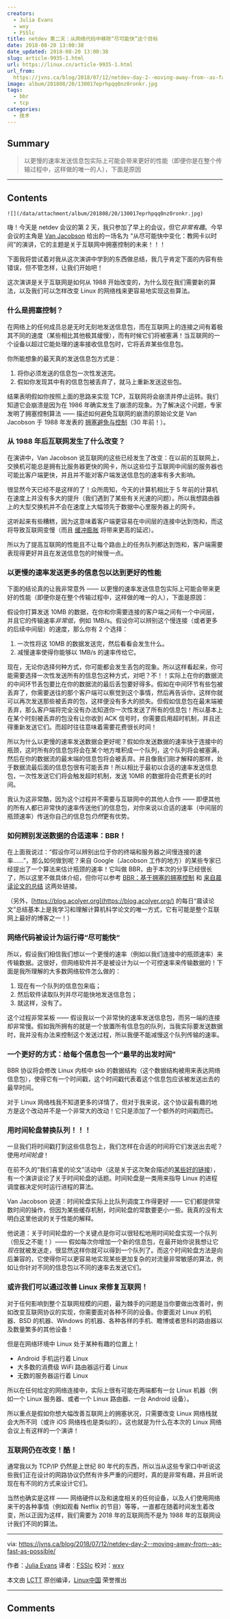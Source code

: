 ```yaml
---
creators:
  - Julia Evans
  - wxy
  - FSSlc
title: netdev 第二天：从网络代码中移除“尽可能快”这个目标
date: 2018-08-20 13:00:38
date_updated: 2018-08-20 13:00:38
slug: article-9935-1.html
url: https://linux.cn/article-9935-1.html
url_from: 
  https://jvns.ca/blog/2018/07/12/netdev-day-2--moving-away-from--as-fast-as-possible/
image: album/201808/20/130017eprhpqq0nz0ronkr.jpg
tags:
  - bbr
  - tcp
categories:
  - 技术
---
```


## Summary

> 以更慢的速率发送信息包实际上可能会带来更好的性能（即便你是在整个传输过程中，这样做的唯一的人），下面是原因

***

<!-- more -->

## Contents

`![](/data/attachment/album/201808/20/130017eprhpqq0nz0ronkr.jpg)`

嗨！今天是 netdev 会议的第 2 天，我只参加了早上的会议，但它*非常有趣*。今早会议的主角是 [Van Jacobson](https://en.wikipedia.org/wiki/Van_Jacobson) 给出的一场名为 “从尽可能快中变化：教网卡以时间”的演讲，它的主题是关于互联网中拥塞控制的未来！！！

下面我将尝试着对我从这次演讲中学到的东西做总结，我几乎肯定下面的内容有些错误，但不管怎样，让我们开始吧！

这次演讲是关于互联网是如何从 1988 开始改变的，为什么现在我们需要新的算法，以及我们可以怎样改变 Linux 的网络栈来更容易地实现这些算法。

### 什么是拥塞控制？

在网络上的任何成员总是无时无刻地发送信息包，而在互联网上的连接之间有着极其不同的速度（某些相比其他极其缓慢），而有时候它们将被塞满！当互联网的一个设备以超过它能处理的速率接收信息包时，它将丢弃某些信息包。

你所能想象的最天真的发送信息包方式是：

1. 将你必须发送的信息包一次性发送完。
2. 假如你发现其中有的信息包被丢弃了，就马上重新发送这些包。

结果表明假如你按照上面的思路来实现 TCP，互联网将会崩溃并停止运转。我们知道它会崩溃是因为在 1986 年确实发生了崩溃的现象。为了解决这个问题，专家发明了拥塞控制算法 —— 描述如何避免互联网的崩溃的原始论文是 Van Jacobson 于 1988 年发表的 [拥塞避免与控制](https://cs162.eecs.berkeley.edu/static/readings/jacobson-congestion.pdf)（30 年前！）。

### 从 1988 年后互联网发生了什么改变？

在演讲中，Van Jacobson 说互联网的这些已经发生了改变：在以前的互联网上，交换机可能总是拥有比服务器更快的网卡，所以这些位于互联网中间层的服务器也可能比客户端更快，并且并不能对客户端发送信息包的速率有多大影响。

很显然今天已经不是这样的了！众所周知，今天的计算机相比于 5 年前的计算机在速度上并没有多大的提升（我们遇到了某些有关光速的问题）。所以我想路由器上的大型交换机并不会在速度上大幅领先于数据中心里服务器上的网卡。

这听起来有些糟糕，因为这意味着客户端更容易在中间层的连接中达到饱和，而这将导致互联网变慢（而且 [缓冲膨胀](https://apenwarr.ca/log/?m=201101#10) 将带来更高的延迟）。

所以为了提高互联网的性能且不让每个路由上的任务队列都达到饱和，客户端需要表现得更好并且在发送信息包的时候慢一点。

### 以更慢的速率发送更多的信息包以达到更好的性能

下面的结论真的让我非常意外 —— 以更慢的速率发送信息包实际上可能会带来更好的性能（即便你是在整个传输过程中，这样做的唯一的人），下面是原因：

假设你打算发送 10MB 的数据，在你和你需要连接的客户端之间有一个中间层，并且它的传输速率*非常低*，例如 1MB/s。假设你可以辨别这个慢连接（或者更多的后续中间层）的速度，那么你有 2 个选择：

1. 一次性将这 10MB 的数据发送完，然后看看会发生什么。
2. 减慢速率使得你能够以 1MB/s 的速率传给它。

现在，无论你选择何种方式，你可能都会发生丢包的现象。所以这样看起来，你可能需要选择一次性发送所有的信息包这种方式，对吧？不！！实际上在你的数据流的中间环节丢包要比在你的数据流的最后丢包要好得多。假如在中间环节有些包被丢弃了，你需要送往的那个客户端可以察觉到这个事情，然后再告诉你，这样你就可以再次发送那些被丢弃的包，这样便没有多大的损失。但假如信息包在最末端被丢弃，那么客户端将完全没有办法知道你一次性发送了所有的信息包！所以基本上在某个时刻被丢弃的包没有让你收到 ACK 信号时，你需要启用超时机制，并且还得重新发送它们。而超时往往意味着需要花费很长时间！

所以为什么以更慢的速率发送数据会更好呢？假如你发送数据的速率快于连接中的瓶颈，这时所有的信息包将会在某个地方堆积成一个队列，这个队列将会被塞满，然后在你的数据流的最末端的信息包将会被丢弃。并且像我们刚才解释的那样，处于数据流最后面的信息包很有可能丢弃！所以相比于最初以合适的速率发送信息包，一次性发送它们将会触发超时机制，发送 10MB 的数据将会花费更长的时间。

我认为这非常酷，因为这个过程并不需要与互联网中的其他人合作 —— 即便其他的所有人都已非常快的速率传送他们的信息包，对你来说以合适的速率（中间层的瓶颈速率）传送你自己的信息包*仍然*更有优势。

### 如何辨别发送数据的合适速率：BBR！

在上面我说过：“假设你可以辨别出位于你的终端和服务器之间慢连接的速率……”，那么如何做到呢？来自 Google（Jacobson 工作的地方）的某些专家已经提出了一个算法来估计瓶颈的速率！它叫做 BBR，由于本次的分享已经很长了，所以这里不做具体介绍，但你可以参考 [BBR：基于拥塞的拥塞控制](https://queue.acm.org/detail.cfm?id=3022184) 和 [来自晨读论文的总结](https://blog.acolyer.org/2017/03/31/bbr-congestion-based-congestion-control/) 这两处链接。

（另外，[https://blog.acolyer.org](https://blog.acolyer.org/) 的每日“晨读论文”总结基本上是我学习和理解计算机科学论文的唯一方式，它有可能是整个互联网上最好的博客之一！）

### 网络代码被设计为运行得“尽可能快“

所以，假设我们相信我们想以一个更慢的速率（例如以我们连接中的瓶颈速率）来传输数据。这很好，但网络软件并不是被设计为以一个可控速率来传输数据的！下面是我所理解的大多数网络软件怎么做的：

1. 现在有一个队列的信息包来临；
2. 然后软件读取队列并尽可能快地发送信息包；
3. 就这样，没有了。

这个过程非常呆板 —— 假设我以一个非常快的速率发送信息包，而另一端的连接却非常慢。假如我所拥有的就是一个放置所有信息包的队列，当我实际要发送数据时，我并没有办法来控制这个发送过程，所以我便不能减慢这个队列传输的速率。

### 一个更好的方式：给每个信息包一个“最早的出发时间”

BBR 协议将会修改 Linux 内核中 skb 的数据结构（这个数据结构被用来表达网络信息包），使得它有一个时间戳，这个时间戳代表着这个信息包应该被发送出去的最早时间。

对于 Linux 网络栈我不知道更多的详情了，但对于我来说，这个协议最有趣的地方是这个改动并不是一个非常大的改动！它只是添加了一个额外的时间戳而已。

### 用时间轮盘替换队列！！！

一旦我们将时间戳打到这些信息包上，我们怎样在合适的时间将它们发送出去呢？使用*时间轮盘*！

在前不久的“我们喜爱的论文”活动中（这是关于这次聚会描述的[某些好的链接](https://www.meetup.com/Papers-We-Love-Montreal/events/235100825/)），有一个演讲谈论了关于时间轮盘的话题。时间轮盘是一类用来指导 Linux 的进程调度器决定何时运行进程的算法。

Van Jacobson 说道：时间轮盘实际上比队列调度工作得更好 —— 它们都提供常数时间的操作，但因为某些缓存机制，时间轮盘的常数要更小一些。我真的没有太明白这里他说的关于性能的解释。

他说道：关于时间轮盘的一个关键点是你可以很轻松地用时间轮盘实现一个队列（但反之不能！）—— 假如每次你增加一个新的信息包，在最开始你说我想让它*现在*就被发送走，很显然这样你就可以得到一个队列了。而这个时间轮盘方法是向后兼容的，它使得你可以更容易地实现某些更加复杂的对流量非常敏感的算法，例如让你针对不同的信息包以不同的速率去发送它们。

### 或许我们可以通过改善 Linux 来修复互联网！

对于任何影响到整个互联网规模的问题，最为棘手的问题是当你要做出改善时，例如改变互联网协议的实现，你需要面对各种不同的设备。你要面对 Linux 的机器、BSD 的机器、Windows 的机器、各种各样的手机、瞻博或者思科的路由器以及数量繁多的其他设备！

但是在网络环境中 Linux 处于某种有趣的位置上！

* Android 手机运行着 Linux
* 大多数的消费级 WiFi 路由器运行着 Linux
* 无数的服务器运行着 Linux

所以在任何给定的网络连接中，实际上很有可能在两端都有一台 Linux 机器（例如一个 Linux 服务器、或者一个 Linux 路由器、一台 Android 设备）。

所以重点是假如你想大幅改善互联网上的拥塞状况，只需要改变 Linux 网络栈就会大所不同（或许 iOS 网络栈也是类似的）。这也就是为什么在本次的 Linux 网络会议上有这样的一个演讲！

### 互联网仍在改变！酷！

通常我以为 TCP/IP 仍然是上世纪 80 年代的东西，所以当从这些专家口中听说这些我们正在设计的网路协议仍然有许多严重的问题时，真的是非常有趣，并且听说现在有不同的方式来设计它们。

当然也确实是这样 —— 网络硬件以及和速度相关的任何设备，以及人们使用网络来干的各种事情（例如观看 Netflix 的节目）等等，一直都在随着时间发生着改变，所以正因为这样，我们需要为 2018 年的互联网而不是为 1988 年的互联网设计我们不同的算法。

---

via: <https://jvns.ca/blog/2018/07/12/netdev-day-2--moving-away-from--as-fast-as-possible/>

作者：[Julia Evans](https://jvns.ca/about) 译者：[FSSlc](https://github.com/FSSlc) 校对：[wxy](https://github.com/wxy)

本文由 [LCTT](https://github.com/LCTT/TranslateProject) 原创编译，[Linux中国](https://linux.cn/) 荣誉推出

***

## Comments
